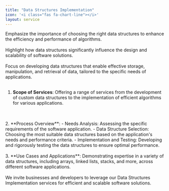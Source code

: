 ```yaml
---
title: "Data Structures Implementation"
icon: '<i class="fas fa-chart-line"></i>'
layout: service
---
```


Emphasize the importance of choosing the right data structures to enhance the efficiency and performance of algorithms.
<br/>
<br/>
Highlight how data structures significantly influence the design and scalability of software solutions.
<br/>
<br/>
Focus on developing data structures that enable effective storage, manipulation, and retrieval of data, tailored to the specific needs of applications.
<br/>
<br/>
1. **Scope of Services**: Offering a range of services from the development of custom data structures to the implementation of efficient algorithms for various applications.
<br/>
<br/>
2. **Process Overview**:
   - Needs Analysis: Assessing the specific requirements of the software application.
   - Data Structure Selection: Choosing the most suitable data structures based on the application's needs and performance criteria.
   - Implementation and Testing: Developing and rigorously testing the data structures to ensure optimal performance.
<br/>
<br/>
3. **Use Cases and Applications**: Demonstrating expertise in a variety of data structures, including arrays, linked lists, stacks, and more, across different software applications.
<br/>
<br/>
We invite businesses and developers to leverage our Data Structures Implementation services for efficient and scalable software solutions.

